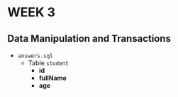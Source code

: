 # WEEK 3
## Data Manipulation and Transactions
- <code>answers.sql</code>
    - Table <code>student</code>
        - **id**
        - **fullName**
        - **age**